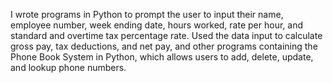 I wrote programs in Python to prompt the user to input their name, employee number, week ending date, hours worked, rate per hour, and standard and overtime tax percentage rate. Used the data input to calculate gross pay, tax deductions, and net pay, and other programs containing the Phone Book System in Python, which allows users to add, delete, update, and lookup phone numbers.
